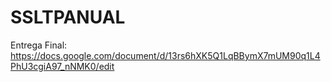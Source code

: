 # SSLTPANUAL

Entrega Final: https://docs.google.com/document/d/13rs6hXK5Q1LqBBymX7mUM90q1L4PhU3cgiA97_nNMK0/edit
